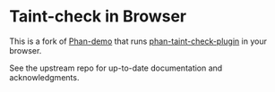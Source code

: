 # Taint-check in Browser

This is a fork of [Phan-demo](https://phan.github.io/demo/) that runs [phan-taint-check-plugin](https://github.com/wikimedia/phan-taint-check-plugin) in your browser.

See the upstream repo for up-to-date documentation and acknowledgments.